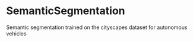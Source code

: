 # SemanticSegmentation
Semantic segmentation trained on the cityscapes dataset for autonomous vehicles

